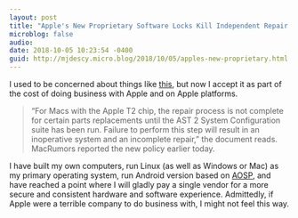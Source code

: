 ```yaml
---
layout: post
title: "Apple's New Proprietary Software Locks Kill Independent Repair on New MacBook Pros"
microblog: false
audio: 
date: 2018-10-05 10:23:54 -0400
guid: http://mjdescy.micro.blog/2018/10/05/apples-new-proprietary.html
---
```


I used to be concerned about things like [this](https://motherboard.vice.com/en_us/article/yw9qk7/macbook-pro-software-locks-prevent-independent-repair), but now I accept it as part of the cost of doing business with Apple and on Apple platforms.

> “For Macs with the Apple T2 chip, the repair process is not complete for certain parts replacements until the AST 2 System Configuration suite has been run. Failure to perform this step will result in an inoperative system and an incomplete repair,” the document reads. MacRumors reported the new policy earlier today.

I have built my own computers, run Linux (as well as Windows or Mac) as my primary operating system, run Android version based on [AOSP](https://source.android.com), and have reached a point where I will gladly pay a single vendor for a more secure and consistent hardware and software experience. Admittedly, if Apple were a terrible company to do business with, I might not feel this way.
